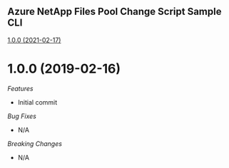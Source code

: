 ## Azure NetApp Files Pool Change Script Sample CLI

[1.0.0 (2021-02-17)](#1.0.0 (2021-02-17))

# 1.0.0 (2019-02-16)

*Features*
* Initial commit

*Bug Fixes*
* N/A

*Breaking Changes*
* N/A
